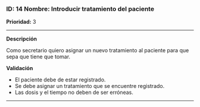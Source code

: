 ### **ID:** 14 Nombre: **Introducir tratamiento del paciente**

**Prioridad:** 3

---
**Descripción**

Como secretario quiero asignar un nuevo tratamiento al paciente para que sepa que tiene que tomar.

**Validación**

* El paciente debe de estar registrado.
* Se debe asignar un tratamiento que se encuentre registrado.
* Las dosis y el tiempo no deben de ser erróneas.
---
